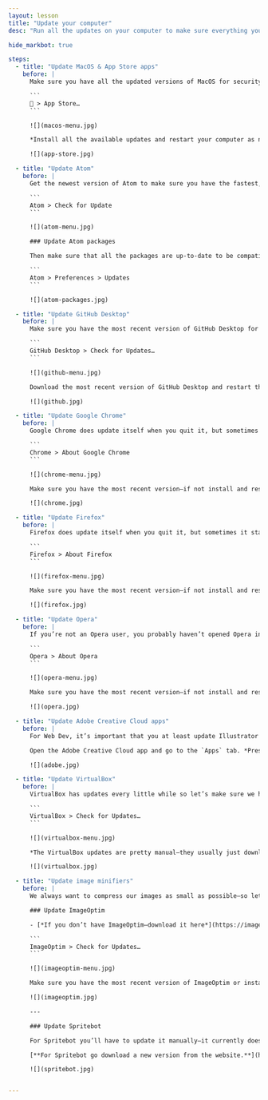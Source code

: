 ```yaml
---
layout: lesson
title: "Update your computer"
desc: "Run all the updates on your computer to make sure everything you have is the most recent, secure version."

hide_markbot: true

steps:
  - title: "Update MacOS & App Store apps"
    before: |
      Make sure you have all the updated versions of MacOS for security and all the updated versions of any App Store applications.

      ```
       > App Store…
      ```

      ![](macos-menu.jpg)

      *Install all the available updates and restart your computer as necessary.*

      ![](app-store.jpg)

  - title: "Update Atom"
    before: |
      Get the newest version of Atom to make sure you have the fastest, most feature-full version.

      ```
      Atom > Check for Update
      ```

      ![](atom-menu.jpg)

      ### Update Atom packages

      Then make sure that all the packages are up-to-date to be compatible with your version of Atom.

      ```
      Atom > Preferences > Updates
      ```

      ![](atom-packages.jpg)

  - title: "Update GitHub Desktop"
    before: |
      Make sure you have the most recent version of GitHub Desktop for the most compatibility with GitHub.

      ```
      GitHub Desktop > Check for Updates…
      ```

      ![](github-menu.jpg)

      Download the most recent version of GitHub Desktop and restart the app.

      ![](github.jpg)

  - title: "Update Google Chrome"
    before: |
      Google Chrome does update itself when you quit it, but sometimes it stays running and never gets updated. So let’s check for updates anyways.

      ```
      Chrome > About Google Chrome
      ```

      ![](chrome-menu.jpg)

      Make sure you have the most recent version—if not install and restart Chrome.

      ![](chrome.jpg)

  - title: "Update Firefox"
    before: |
      Firefox does update itself when you quit it, but sometimes it stays running and never gets updated—or it just hasn’t been open in a while. Let’s check for updates anyways.

      ```
      Firefox > About Firefox
      ```

      ![](firefox-menu.jpg)

      Make sure you have the most recent version—if not install and restart Firefox.

      ![](firefox.jpg)

  - title: "Update Opera"
    before: |
      If you’re not an Opera user, you probably haven’t opened Opera in a while—so it’ll be very outdated.

      ```
      Opera > About Opera
      ```

      ![](opera-menu.jpg)

      Make sure you have the most recent version—if not install and restart Firefox.

      ![](opera.jpg)

  - title: "Update Adobe Creative Cloud apps"
    before: |
      For Web Dev, it’s important that you at least update Illustrator & Photoshop to the newest versions—they’re constantly changing their web exporting tools.

      Open the Adobe Creative Cloud app and go to the `Apps` tab. *Press the `Update All` button.*

      ![](adobe.jpg)

  - title: "Update VirtualBox"
    before: |
      VirtualBox has updates every little while so let’s make sure we have the newest version.

      ```
      VirtualBox > Check for Updates…
      ```

      ![](virtualbox-menu.jpg)

      *The VirtualBox updates are pretty manual—they usually just download a new installer to your `Downloads` folder that you’ll have to run.*

      ![](virtualbox.jpg)

  - title: "Update image minifiers"
    before: |
      We always want to compress our images as small as possible—so let’s update ImageOptim & Spritebot to get the best smushing abilities.

      ### Update ImageOptim

      - [*If you don’t have ImageOptim—download it here*](https://imageoptim.com/mac)

      ```
      ImageOptim > Check for Updates…
      ```

      ![](imageoptim-menu.jpg)

      Make sure you have the most recent version of ImageOptim or install the new one.

      ![](imageoptim.jpg)

      ---

      ### Update Spritebot

      For Spritebot you’ll have to update it manually—it currently doesn’t have auto-updating capabilities.

      [**For Spritebot go download a new version from the website.**](https://github.com/thomasjbradley/spritebot)

      ![](spritebot.jpg)


---
```


